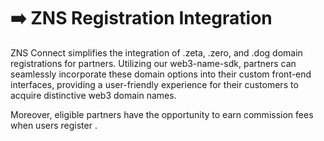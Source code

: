 # ➡️ ZNS Registration Integration

ZNS Connect simplifies the integration of .zeta, .zero, and .dog domain registrations for partners. Utilizing our web3-name-sdk, partners can seamlessly incorporate these domain options into their custom front-end interfaces, providing a user-friendly experience for their customers to acquire distinctive web3 domain names.&#x20;

Moreover, eligible partners have the opportunity to earn commission fees when users register .
